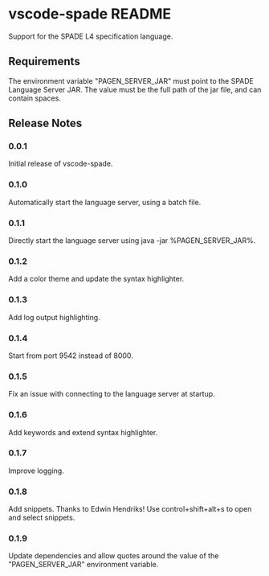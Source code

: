 # vscode-spade README

Support for the SPADE L4 specification language.

## Requirements

The environment variable "PAGEN\_SERVER\_JAR" must point to the SPADE Language Server JAR. The value must be the full path of the jar file, and can contain spaces.

## Release Notes

### 0.0.1

Initial release of vscode-spade.

### 0.1.0

Automatically start the language server, using a batch file.

### 0.1.1

Directly start the language server using java -jar %PAGEN\_SERVER\_JAR%.

### 0.1.2

Add a color theme and update the syntax highlighter.

### 0.1.3

Add log output highlighting. 

### 0.1.4

Start from port 9542 instead of 8000.

### 0.1.5

Fix an issue with connecting to the language server at startup.

### 0.1.6

Add keywords and extend syntax highlighter.

### 0.1.7

Improve logging.

### 0.1.8

Add snippets. Thanks to Edwin Hendriks! Use control+shift+alt+s to open and select snippets. 

### 0.1.9

Update dependencies and allow quotes around the value of the "PAGEN\_SERVER\_JAR" environment variable.
